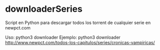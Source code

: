 # downloaderSeries
Script en Python para descargar todos los torrent de cualquier serie en newpct.com

Uso: python3 downloader <serie>
Ejemplo: python3 downloader http://www.newpct.com/todos-los-capitulos/series/cronicas-vampiricas/